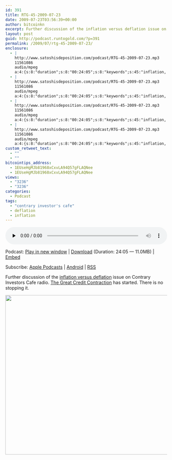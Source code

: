 ```yaml
---
id: 391
title: RTG-45-2009-07-23
date: 2009-07-23T03:56:39+00:00
author: bitcoinkn
excerpt: Further discussion of the inflation versus deflation issue on Contrary Investors Cafe radio.
layout: post
guid: http://podcast.runtogold.com/?p=391
permalink: /2009/07/rtg-45-2009-07-23/
enclosure:
  - |
    http://www.satoshisdeposition.com/podcast/RTG-45-2009-07-23.mp3
    11561086
    audio/mpeg
    a:4:{s:8:"duration";s:8:"00:24:05";s:8:"keywords";s:45:"inflation, deflation, contrary investors cafe";s:6:"author";s:17:"Trace Mayer, J.D.";s:8:"explicit";s:1:"0";}
  - |
    http://www.satoshisdeposition.com/podcast/RTG-45-2009-07-23.mp3
    11561086
    audio/mpeg
    a:4:{s:8:"duration";s:8:"00:24:05";s:8:"keywords";s:45:"inflation, deflation, contrary investors cafe";s:6:"author";s:17:"Trace Mayer, J.D.";s:8:"explicit";s:1:"0";}
  - |
    http://www.satoshisdeposition.com/podcast/RTG-45-2009-07-23.mp3
    11561086
    audio/mpeg
    a:4:{s:8:"duration";s:8:"00:24:05";s:8:"keywords";s:45:"inflation, deflation, contrary investors cafe";s:6:"author";s:17:"Trace Mayer, J.D.";s:8:"explicit";s:1:"0";}
  - |
    http://www.satoshisdeposition.com/podcast/RTG-45-2009-07-23.mp3
    11561086
    audio/mpeg
    a:4:{s:8:"duration";s:8:"00:24:05";s:8:"keywords";s:45:"inflation, deflation, contrary investors cafe";s:6:"author";s:17:"Trace Mayer, J.D.";s:8:"explicit";s:1:"0";}
custom_retweet_text:
  - ""
  - ""
bitcointips_address:
  - 1EUseHgMJb81968xCxvLA94Q57gFLAQNee
  - 1EUseHgMJb81968xCxvLA94Q57gFLAQNee
views:
  - "3236"
  - "3236"
categories:
  - Podcast
tags:
  - "contrary investor's cafe"
  - deflation
  - inflation
---
```

<!--powerpress_player-->

<div class="powerpress_player" id="powerpress_player_5635">
  <audio class="wp-audio-shortcode" id="audio-391-46" preload="none" style="width: 100%;" controls="controls"><source type="audio/mpeg" src="http://media.blubrry.com/bitcoinruntogold/p/www.satoshisdeposition.com/podcast/RTG-45-2009-07-23.mp3?_=46" /><a href="http://media.blubrry.com/bitcoinruntogold/p/www.satoshisdeposition.com/podcast/RTG-45-2009-07-23.mp3">http://media.blubrry.com/bitcoinruntogold/p/www.satoshisdeposition.com/podcast/RTG-45-2009-07-23.mp3</a></audio>
</div>

<p class="powerpress_links powerpress_links_mp3">
  Podcast: <a href="http://media.blubrry.com/bitcoinruntogold/p/www.satoshisdeposition.com/podcast/RTG-45-2009-07-23.mp3" class="powerpress_link_pinw" target="_blank" title="Play in new window" onclick="return powerpress_pinw('https://www.bitcoin.kn/?powerpress_pinw=391-podcast');" rel="nofollow">Play in new window</a> | <a href="http://media.blubrry.com/bitcoinruntogold/s/www.satoshisdeposition.com/podcast/RTG-45-2009-07-23.mp3" class="powerpress_link_d" title="Download" rel="nofollow" download="RTG-45-2009-07-23.mp3">Download</a> (Duration: 24:05 &#8212; 11.0MB) | <a href="#" class="powerpress_link_e" title="Embed" onclick="return powerpress_show_embed('391-podcast');" rel="nofollow">Embed</a>
</p>

<p class="powerpress_embed_box" id="powerpress_embed_391-podcast" style="display: none;">
  <input id="powerpress_embed_391-podcast_t" type="text" value="<iframe width=&quot;320&quot; height=&quot;30&quot; src=&quot;https://www.bitcoin.kn/?powerpress_embed=391-podcast&amp;powerpress_player=mediaelement-audio&quot; frameborder=&quot;0&quot; scrolling=&quot;no&quot;></iframe>" onclick="javascript: this.select();" onfocus="javascript: this.select();" style="width: 70%;" readOnly />
</p>

<p class="powerpress_links powerpress_subscribe_links">
  Subscribe: <a href="https://itunes.apple.com/WebObjects/MZStore.woa/wa/viewPodcast?id=301670981&mt=2&ls=1#episodeGuid=http%3A%2F%2Fpodcast.runtogold.com%2F%3Fp%3D391" class="powerpress_link_subscribe powerpress_link_subscribe_itunes" title="Subscribe on Apple Podcasts" rel="nofollow">Apple Podcasts</a> | <a href="https://subscribeonandroid.com/www.bitcoin.kn/feed/podcast/" class="powerpress_link_subscribe powerpress_link_subscribe_android" title="Subscribe on Android" rel="nofollow">Android</a> | <a href="https://www.bitcoin.kn/feed/podcast/" class="powerpress_link_subscribe powerpress_link_subscribe_rss" title="Subscribe via RSS" rel="nofollow">RSS</a>
</p>

Further discussion of the <a title="inflation or deflation" href="http://www.runtogold.com/2009/07/inflation-with-gary-north-or-deflation-with-mish/" target="_blank">inflation versus deflation</a> issue on Contrary Investors Cafe radio. <a title="the great credit contraction" href="http://www.creditcontraction.com" target="_blank">The Great Credit Contraction</a> has started. There is no stopping it.

<img class="aligncenter" title="great credit contraction" src="http://www.runtogold.com/images/Liquidity-Pyramid.jpg" alt="" width="540" height="497" />